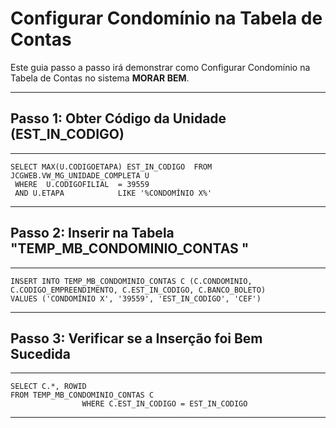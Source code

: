 # **Configurar Condomínio na Tabela de Contas**

Este guia passo a passo irá demonstrar como Configurar Condomínio na Tabela de Contas no sistema **MORAR BEM**.

---

## **Passo 1: Obter Código da Unidade (EST_IN_CODIGO)**

---

    SELECT MAX(U.CODIGOETAPA) EST_IN_CODIGO  FROM  JCGWEB.VW_MG_UNIDADE_COMPLETA U 
     WHERE  U.CODIGOFILIAL  = 39559 
     AND U.ETAPA            LIKE '%CONDOMÍNIO X%' 

---

## **Passo 2: Inserir na Tabela "TEMP_MB_CONDOMINIO_CONTAS "**

---

    INSERT INTO TEMP_MB_CONDOMINIO_CONTAS C (C.CONDOMINIO, C.CODIGO_EMPREENDIMENTO, C.EST_IN_CODIGO, C.BANCO_BOLETO)
    VALUES ('CONDOMÍNIO X', '39559', 'EST_IN_CODIGO', 'CEF')

---

## **Passo 3: Verificar se a Inserção foi Bem Sucedida**

---

    SELECT C.*, ROWID
    FROM TEMP_MB_CONDOMINIO_CONTAS C
                    WHERE C.EST_IN_CODIGO = EST_IN_CODIGO

---